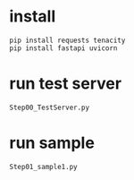 
# install
```
pip install requests tenacity
pip install fastapi uvicorn
```

# run test server
```
Step00_TestServer.py
```

# run sample
```
Step01_sample1.py
```

